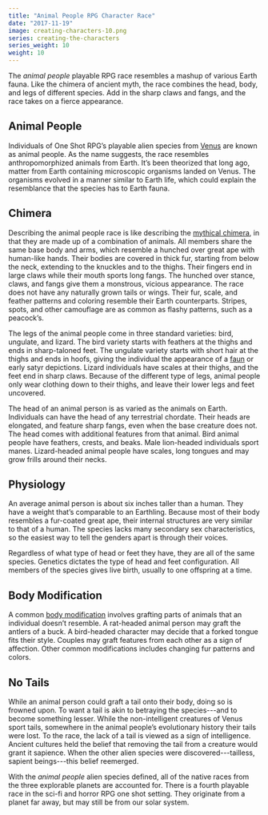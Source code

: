 ```yaml
---
title: "Animal People RPG Character Race"
date: "2017-11-19"
image: creating-characters-10.png
series: creating-the-characters
series_weight: 10
weight: 10
---
```


The _animal people_ playable RPG race resembles a mashup of various Earth fauna. Like the chimera of ancient myth, the race combines the head, body, and legs of different species. Add in the sharp claws and fangs, and the race takes on a fierce appearance.<!--more-->

## Animal People
Individuals of One Shot RPG’s playable alien species from [Venus](/blog/creating-the-setting/planets-and-races/#venus) are known as animal people. As the name suggests, the race resembles anthropomorphized animals from Earth. It’s been theorized that long ago, matter from Earth containing microscopic organisms landed on Venus. The organisms evolved in a manner similar to Earth life, which could explain the resemblance that the species has to Earth fauna.

## Chimera
Describing the animal people race is like describing the [mythical chimera](https://en.wikipedia.org/wiki/Chimera_(mythology)), in that they are made up of a combination of animals. All members share the same base body and arms, which resemble a hunched over great ape with human-like hands. Their bodies are covered in thick fur, starting from below the neck, extending to the knuckles and to the thighs. Their fingers end in large claws while their mouth sports long fangs. The hunched over stance, claws, and fangs give them a monstrous, vicious appearance. The race does not have any naturally grown tails or wings. Their fur, scale, and feather patterns and coloring resemble their Earth counterparts. Stripes, spots, and other camouflage are as common as flashy patterns, such as a peacock’s.

The legs of the animal people come in three standard varieties: bird, ungulate, and lizard. The bird variety starts with feathers at the thighs and ends in sharp-taloned feet. The ungulate variety starts with short hair at the thighs and ends in hoofs, giving the individual the appearance of a [faun](https://en.wikipedia.org/wiki/Faun) or early satyr depictions. Lizard individuals have scales at their thighs, and the feet end in sharp claws. Because of the different type of legs, animal people only wear clothing down to their thighs, and leave their lower legs and feet uncovered.

The head of an animal person is as varied as the animals on Earth. Individuals can have the head of any terrestrial chordate. Their heads are elongated, and feature sharp fangs, even when the base creature does not. The head comes with additional features from that animal. Bird animal people have feathers, crests, and beaks. Male lion-headed individuals sport manes. Lizard-headed animal people have scales, long tongues and may grow frills around their necks.

## Physiology
An average animal person is about six inches taller than a human. They have a weight that’s comparable to an Earthling. Because most of their body resembles a fur-coated great ape, their internal structures are very similar to that of a human. The species lacks many secondary sex characteristics, so the easiest way to tell the genders apart is through their voices.

Regardless of what type of head or feet they have, they are all of the same species. Genetics dictates the type of head and feet configuration. All members of the species gives live birth, usually to one offspring at a time.

## Body Modification
A common [body modification](/blog/creating-the-characters/robots-androids-cyborgs/#body-modification) involves grafting parts of animals that an individual doesn’t resemble. A rat-headed animal person may graft the antlers of a buck. A bird-headed character may decide that a forked tongue fits their style. Couples may graft features from each other as a sign of affection. Other common modifications includes changing fur patterns and colors.

## No Tails
While an animal person could graft a tail onto their body, doing so is frowned upon. To want a tail is akin to betraying the species---and to become something lesser. While the non-intelligent creatures of Venus sport tails, somewhere in the animal people’s evolutionary history their tails were lost. To the race, the lack of a tail is viewed as a sign of intelligence. Ancient cultures held the belief that removing the tail from a creature would grant it sapience. When the other alien species were discovered---tailless, sapient beings---this belief reemerged.

With the _animal people_ alien species defined, all of the native races from the three explorable planets are accounted for. There is a fourth playable race in the sci-fi and horror RPG one shot setting. They originate from a planet far away, but may still be from our solar system.
